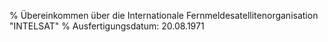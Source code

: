% Übereinkommen über die Internationale Fernmeldesatellitenorganisation "INTELSAT"
% Ausfertigungsdatum: 20.08.1971
 